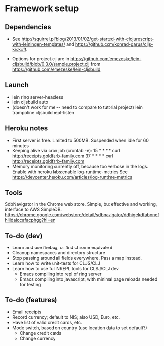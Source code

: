 Framework setup
===============

Dependencies
------------

- See http://squirrel.pl/blog/2013/01/02/get-started-with-clojurescript-with-leiningen-templates/
  and https://github.com/konrad-garus/cljs-kickoff.

- Options for project.clj are in
  https://github.com/emezeske/lein-cljsbuild/blob/0.3.0/sample.project.clj from
  https://github.com/emezeske/lein-cljsbuild

Launch
------

- lein ring server-headless
- lein cljsbuild auto
- (doesn't work for me -- need to compare to tutorial project) lein trampoline cljsbuild repl-listen

Heroku notes
------------
- First server is free. Limited to 500MB. Suspended when idle for 60 minutes
- Keeping alive via cron job (crontab -e):
    15 * * * * curl http://receipts.goldfarb-family.com
    37 * * * * curl http://receipts.goldfarb-family.com
- Memory monitoring currently off, because too verbose in the logs. Enable with
  heroku labs:enable log-runtime-metrics
  See https://devcenter.heroku.com/articles/log-runtime-metrics


Tools
-----
SdbNavigator in the Chrome web store. Simple, but effective and
working, interface to AWS SimpleDB.
https://chrome.google.com/webstore/detail/sdbnavigator/ddhigekdfabonefhiildaiccafacphgg?hl=en 

To-do (dev)
-----------
- Learn and use firebug, or find chrome equivalent
- Cleanup namespaces and directory structure
- Stop passing around all fields everywhere. Pass a map instead.
- Learn how to write unit-tests for CLJS/CLJ
- Learn how to use full NREPL tools for CLSJ/CLJ dev
  - Emacs compiling into repl of ring server
  - Emacs compiling into javascript, with minimal page reloads needed for testing


To-do (features)
----------------
- Email receipts
- Record currency; default to NIS; also USD, Euro, etc.
- Have list of valid credit cards, etc.
- Mode switch, based on country (use location data to set default?)
  - Change credit cards
  - Change currency


